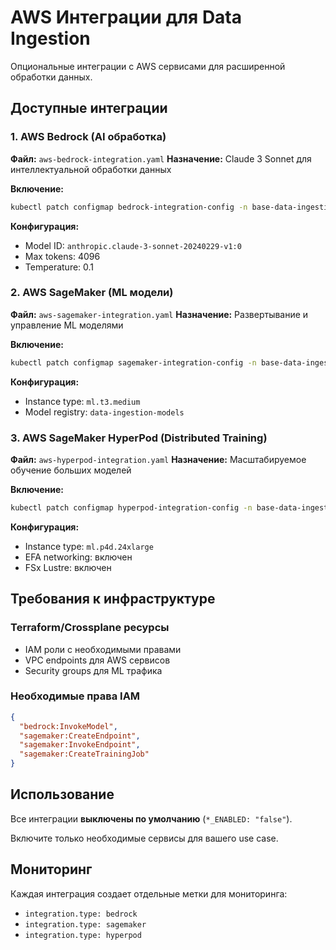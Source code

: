 # AWS Интеграции для Data Ingestion

Опциональные интеграции с AWS сервисами для расширенной обработки данных.

## Доступные интеграции

### 1. AWS Bedrock (AI обработка)
**Файл:** `aws-bedrock-integration.yaml`
**Назначение:** Claude 3 Sonnet для интеллектуальной обработки данных

**Включение:**
```bash
kubectl patch configmap bedrock-integration-config -n base-data-ingestion -p '{"data":{"BEDROCK_ENABLED":"true"}}'
```

**Конфигурация:**
- Model ID: `anthropic.claude-3-sonnet-20240229-v1:0`
- Max tokens: 4096
- Temperature: 0.1

### 2. AWS SageMaker (ML модели)
**Файл:** `aws-sagemaker-integration.yaml`
**Назначение:** Развертывание и управление ML моделями

**Включение:**
```bash
kubectl patch configmap sagemaker-integration-config -n base-data-ingestion -p '{"data":{"SAGEMAKER_ENABLED":"true"}}'
```

**Конфигурация:**
- Instance type: `ml.t3.medium`
- Model registry: `data-ingestion-models`

### 3. AWS SageMaker HyperPod (Distributed Training)
**Файл:** `aws-hyperpod-integration.yaml`
**Назначение:** Масштабируемое обучение больших моделей

**Включение:**
```bash
kubectl patch configmap hyperpod-integration-config -n base-data-ingestion -p '{"data":{"HYPERPOD_ENABLED":"true"}}'
```

**Конфигурация:**
- Instance type: `ml.p4d.24xlarge`
- EFA networking: включен
- FSx Lustre: включен

## Требования к инфраструктуре

### Terraform/Crossplane ресурсы
- IAM роли с необходимыми правами
- VPC endpoints для AWS сервисов
- Security groups для ML трафика

### Необходимые права IAM
```json
{
  "bedrock:InvokeModel",
  "sagemaker:CreateEndpoint",
  "sagemaker:InvokeEndpoint",
  "sagemaker:CreateTrainingJob"
}
```

## Использование

Все интеграции **выключены по умолчанию** (`*_ENABLED: "false"`).

Включите только необходимые сервисы для вашего use case.

## Мониторинг

Каждая интеграция создает отдельные метки для мониторинга:
- `integration.type: bedrock`
- `integration.type: sagemaker` 
- `integration.type: hyperpod`